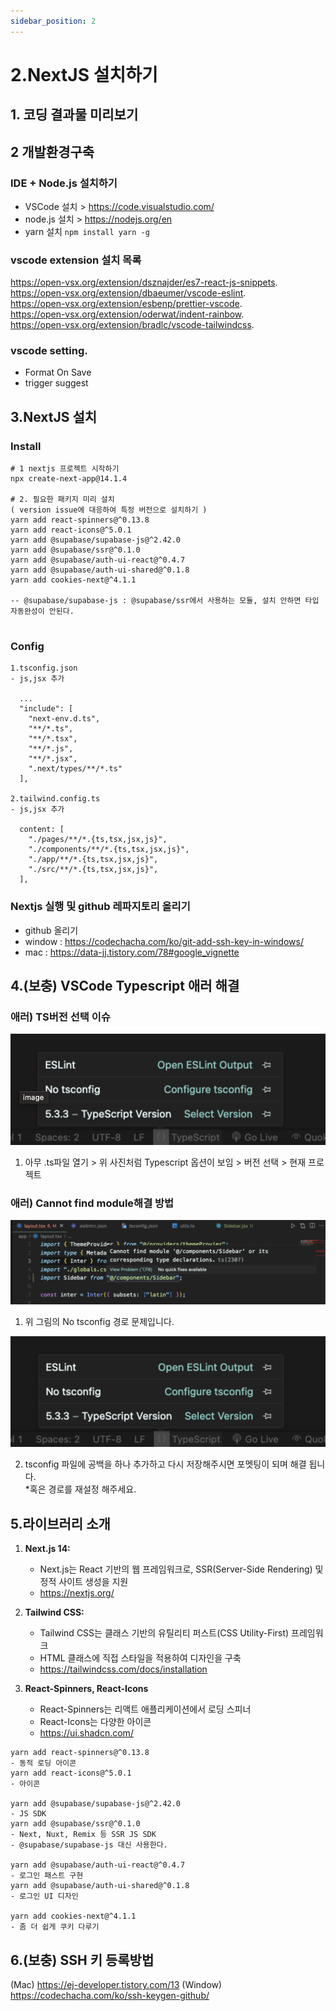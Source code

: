 ```yaml
---
sidebar_position: 2
---
```


# 2.NextJS 설치하기

## 1. 코딩 결과물 미리보기  

## 2 개발환경구축

### IDE + Node.js 설치하기

- VSCode 설치 > https://code.visualstudio.com/
- node.js 설치 > https://nodejs.org/en  
- yarn 설치 ``` npm install yarn -g ``` 

### vscode extension 설치 목록  

https://open-vsx.org/extension/dsznajder/es7-react-js-snippets.  
https://open-vsx.org/extension/dbaeumer/vscode-eslint.  
https://open-vsx.org/extension/esbenp/prettier-vscode.  
https://open-vsx.org/extension/oderwat/indent-rainbow.  
https://open-vsx.org/extension/bradlc/vscode-tailwindcss.  

### vscode setting.  

- Format On Save
- trigger suggest 


## 3.NextJS 설치

### Install

```
# 1 nextjs 프로젝트 시작하기
npx create-next-app@14.1.4

# 2. 필요한 패키지 미리 설치
( version issue에 대응하여 특정 버전으로 설치하기 )   
yarn add react-spinners@^0.13.8
yarn add react-icons@^5.0.1
yarn add @supabase/supabase-js@^2.42.0
yarn add @supabase/ssr@^0.1.0
yarn add @supabase/auth-ui-react@^0.4.7
yarn add @supabase/auth-ui-shared@^0.1.8
yarn add cookies-next@^4.1.1

-- @supabase/supabase-js : @supabase/ssr에서 사용하는 모듈, 설치 안하면 타입자동완성이 안된다.   


```
### Config

```
1.tsconfig.json
- js,jsx 추가

  ...
  "include": [
    "next-env.d.ts",
    "**/*.ts",
    "**/*.tsx",
    "**/*.js",
    "**/*.jsx",
    ".next/types/**/*.ts"
  ],

2.tailwind.config.ts
- js,jsx 추가

  content: [
    "./pages/**/*.{ts,tsx,jsx,js}",
    "./components/**/*.{ts,tsx,jsx,js}",
    "./app/**/*.{ts,tsx,jsx,js}",
    "./src/**/*.{ts,tsx,jsx,js}",
  ],
```



### Nextjs 실행 및 github 레파지토리 올리기  

- github 올리기
- window : https://codechacha.com/ko/git-add-ssh-key-in-windows/
- mac : https://data-jj.tistory.com/78#google_vignette


## 4.(보충) VSCode Typescript 애러 해결


### 애러) TS버전 선택 이슈  

![Alt text](image-11.png)
1) 아무 .ts파일 열기 > 위 사진처럼 Typescript 옵션이 보임 > 버전 선택 > 현재 프로젝트

### 애러) Cannot find module해결 방법

![Alt text](image-13.png) 

1) 위 그림의 No tsconfig 경로 문제입니다.

![Alt text](image-14.png)

2) tsconfig 파일에 공백을 하나 추가하고 다시 저장해주시면 포멧팅이 되며 해결 됩니다.   
*혹은 경로를 재설정 해주세요.  


## 5.라이브러리 소개

1. **Next.js 14:**
   - Next.js는 React 기반의 웹 프레임워크로, SSR(Server-Side Rendering) 및 정적 사이트 생성을 지원
   - https://nextjs.org/  

2. **Tailwind CSS:**
   - Tailwind CSS는 클래스 기반의 유틸리티 퍼스트(CSS Utility-First) 프레임워크
   - HTML 클래스에 직접 스타일을 적용하여 디자인을 구축
   - https://tailwindcss.com/docs/installation

3. **React-Spinners, React-Icons**
   - React-Spinners는 리액트 애플리케이션에서 로딩 스피너
   - React-Icons는 다양한 아이콘
   - https://ui.shadcn.com/


```
yarn add react-spinners@^0.13.8  
- 동적 로딩 아이콘  
yarn add react-icons@^5.0.1  
- 아이콘  

yarn add @supabase/supabase-js@^2.42.0  
- JS SDK
yarn add @supabase/ssr@^0.1.0  
- Next, Nuxt, Remix 등 SSR JS SDK  
- @supabase/supabase-js 대신 사용한다.  

yarn add @supabase/auth-ui-react@^0.4.7
- 로그인 패스트 구현  
yarn add @supabase/auth-ui-shared@^0.1.8
- 로그인 UI 디자인    

yarn add cookies-next@^4.1.1  
- 좀 더 쉽게 쿠키 다루기   

```

## 6.(보충) SSH 키 등록방법

(Mac) https://ej-developer.tistory.com/13
(Window) https://codechacha.com/ko/ssh-keygen-github/  